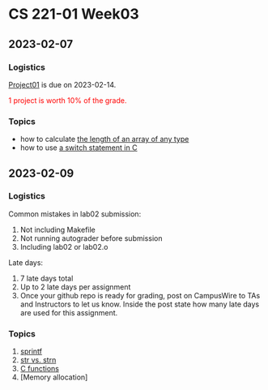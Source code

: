 # CS 221-01 Week03 

## 2023-02-07

### Logistics

[Project01](https://cs221.cs.usfca.edu/assignments/project01.html) is due on 2023-02-14. 

<font color="red">1 project is worth 10% of the grade.</font>

### Topics
- how to calculate [the length of an array of any type](https://github.com/cs221-s23/inclass/blob/main/week03/section01/array_length.c)
- how to use [a switch statement in C](https://github.com/cs221-s23/inclass/blob/main/week03/section01/switch_demo.c)

## 2023-02-09 

### Logistics

Common mistakes in lab02 submission:
1. Not including Makefile 
2. Not running autograder before submission
3. Including lab02 or lab02.o 

Late days:
1. 7 late days total 
2. Up to 2 late days per assignment
3. Once your github repo is ready for grading, post on CampusWire to TAs and Instructors to let us know. Inside the post state how many late days are used for this assignment.

### Topics

1. [sprintf](https://github.com/cs221-s23/inclass/blob/main/week03/section02/sprintf.c)
2. [str vs. strn](https://github.com/cs221-s23/inclass/blob/main/week03/section02/strcat.c)
3. [C functions](https://cs221.cs.usfca.edu/slides/functions.html#/)
4. [Memory allocation]

